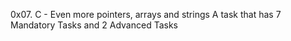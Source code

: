 0x07. C - Even more pointers, arrays and strings
A task that has 7 Mandatory Tasks and 2 Advanced Tasks
